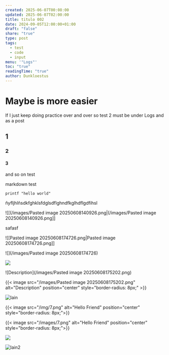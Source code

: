 ```yaml
---
created: 2025-06-07T00:08:00
updated: 2025-06-07T02:00:00
title: titulo 002
date: 2024-09-05T12:00:00+01:00
draft: "false"
share: "true"
type: post
tags:
  - test
  - code
  - input
menu: '"Logs"'
toc: "true"
readingTime: "true"
author: Dunkloestus
---
```

# Maybe is more easier 

If I just keep doing practice over and over
 so test 2 must be under Logs and as a post

## 1

### 2 

#### 3

and so on test 


markdown test

`printf "hello world" `

ñyfljhlñsdkfghklsfdglsdflghndfkglhdflgdfihsl


![[(/images/Pasted image 20250608140926.png|(/images/Pasted image 20250608140926.png]]


safasf


![[Pasted image 20250608174726.png|Pasted image 20250608174726.png]]



![](/images/Pasted image 20250608174726)


![](/images/Pasted%20image%2020250608175202.png)


![Description](/images/Pasted image 20250608175202.png)


{{< image src="/images/Pasted image 20250608175202.png" alt="Description" position="center" style="border-radius: 8px;" >}}



![lain](/images/7.png)


{{< image src="/img/7.png" alt="Hello Friend" position="center" style="border-radius: 8px;">}}


{{< image src="/images/7.png" alt="Hello Friend" position="center" style="border-radius: 8px;">}}



![](/img/27.png)


![lain2](/img/27.png)